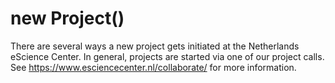 # new Project()

There are several ways a new project gets initiated at the Netherlands eScience Center. In general, projects are started via one of our project calls. See https://www.esciencecenter.nl/collaborate/ for more information.
